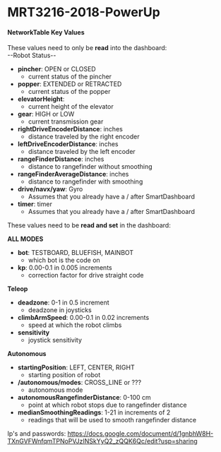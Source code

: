 # MRT3216-2018-PowerUp

#### **NetworkTable Key Values**
These values need to only be **read** into the dashboard:  
--Robot Status--
- **pincher**: OPEN or CLOSED
  - current status of the pincher
- **popper**: EXTENDED or RETRACTED
  - current status of the popper
- **elevatorHeight**: 
  - current height of the elevator
- **gear**: HIGH or LOW
  - current transmission gear
- **rightDriveEncoderDistance**: inches
  - distance traveled by the right encoder
- **leftDriveEncoderDistance**: inches
  - distance traveled by the left encoder
- **rangeFinderDistance**: inches
  - distance to rangefinder without smoothing
- **rangeFinderAverageDistance**: inches
  - distance to rangefinder with smoothing
- **drive/navx/yaw**: Gyro
  - Assumes that you already have a / after SmartDashboard
- **timer**: timer
  - Assumes that you already have a / after SmartDashboard

These values need to be **read and set** in the dashboard:<br>

**ALL MODES**
- **bot**: TESTBOARD, BLUEFISH, MAINBOT
  - which bot is the code on  
- **kp**: 0.00-0.1 in 0.005 increments
  - correction factor for drive straight code
  
**Teleop**
- **deadzone**: 0-1 in 0.5 increment  
  - deadzone in joysticks     
- **climbArmSpeed**: 0.00-0.1 in 0.02 increments
  - speed at which the robot climbs
- **sensitivity**  
  - joystick sensitivity  
  
**Autonomous**
- **startingPosition**: LEFT, CENTER, RIGHT  
  - starting position of robot
- **/autonomous/modes**: CROSS_LINE or ???  
  - autonomous mode
- **autonomousRangefinderDistance**: 0-100 cm  
  - point at which robot stops due to rangefinder distance
- **medianSmoothingReadings**: 1-21 in increments of 2  
  - readings that will be used to smooth rangefinder distance 



Ip's and passwords: https://docs.google.com/document/d/1gnbhW8H-TXnGVFWnfqmTPNoPVJzINSkYyQ2_zQQK6Qc/edit?usp=sharing
